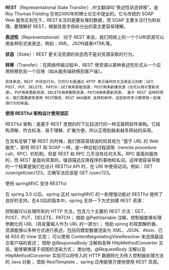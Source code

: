 **REST**（Representational State Transfer）,中文翻译叫“表述性状态转移”。是 Roy Thomas Fielding 在他2000年的博士论文中提出的。它与传统的 SOAP Web 服务区别在于，REST关注的是要处理的数据，而 SOAP 主要关注行为和处理。要理解好 REST，根据其首字母拆分出的英文更容易理解。

**表述性**（Representational）:对于 REST 来说，我们网络上的一个个URI资源可以用各种形式来表述，例如：XML、JSON或者HTML等。

**状态**（State）：REST 更关注资源的状态而不是对资源采取的行为。

**转移**（Transfer）：在网络传输过程中，REST 使资源以某种表述性形式从一个应用转移到另一个应用（如从服务端转移到客户端）。

`具体来说，REST 中存在行为，它的行为是通过 HTTP 表示操作的方法来定义的即：GET、POST、PUT、DELETE、PATCH；GET用来获取资源，POST用来新建资源（也可以用于更新资源），PUT用来更新资源，DELETE用来删除资源，PATCH用来更新资源。 基于 REST 这样的观点，我们需要避免使用 REST服务、REST Web服务 这样的称呼，这些称呼多少都带有一些强调行为的味道。`

**使用 RESTful 架构设计使用误区**

RESTful 架构：是基于 REST 思想的时下比较流行的一种互联网软件架构。它结构清晰、符合标准、易于理解、扩展方便，所以正得到越来越多网站的采用。

在没有足够了解 REST 的时候，我们很容易错误的将其视为 “基于 URL 的 Web 服务”，即将 REST 和 SOAP 一样，是一种远程过程调用（remote procedure call，RPC）的机制。但是 REST 和 RPC 几乎没有任何关系，RPC 是面向服务的，而 REST 是面向资源的，强调描述应用程序的事物和名词。这样很容易导致的一个结果是我们在设计 RESTful API 时，在 URI 中使用动词。例如：GET /user/getUser/123。正确写法应该是 GET /user/123。

使用 springMVC 支持 RESTful

在 spring 3.0 以后，spring 这对 springMVC 的一些增强功能对 RESTful 提供了良好的支持。在4.0后的版本中，spring 支持一下方式创建 REST 资源：

控制器可以处理所有的 HTTP 方法，包含几个主要的 REST 方法：GET、POST、PUT、DELETE、PATCH；
借助 @PathVariable 注解，控制器能够处理参数化的 URL（将变量输入作为 URL 的一部分）；
借助 spring 的视图解析器，资源能够以多种方式进行表述，包括将模型数据渲染为 XML、JSON、Atom、已经 RSS 的 View 实现；
可以使用 ContentNegotiatingViewResolver 来选择最适合客户端的表述；
借助 @ResponseBody 注解和各种 HttpMethodConverter 实现，能够替换基于视图的渲染方式；
类似地，@RequestBody 注解以及 HttpMethodConverter 实现可以将传入的 HTTP 数据转化为传入控制器处理方法的 Java 对象；
借助 RestTemplate ，spring 应用能够方便地使用 REST 资源。
